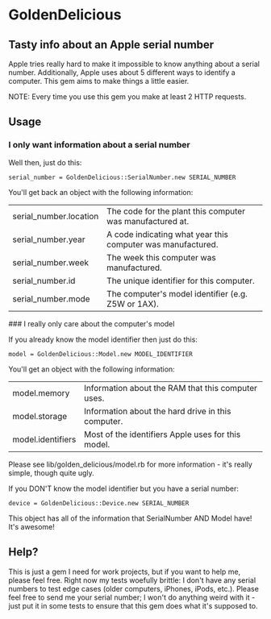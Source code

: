 # GoldenDelicious
## Tasty info about an Apple serial number

Apple tries really hard to make it impossible to know anything about a serial number. Additionally, Apple uses about 5 different ways to identify a computer. This gem aims to make things a little easier.

NOTE: Every time you use this gem you make at least 2 HTTP requests.

## Usage

### I only want information about a serial number

Well then, just do this:

    serial_number = GoldenDelicious::SerialNumber.new SERIAL_NUMBER

You'll get back an object with the following information:

<table>
	<tr>
		<td>
			serial_number.location
		</td>
		<td>
			The code for the plant this computer was manufactured at.
		</td>
	</tr>
	<tr>
		<td>
			serial_number.year
		</td>
		<td>
			A code indicating what year this computer was manufactured.
		</td>
	</tr>
	<tr>
		<td>
			serial_number.week
		</td>
		<td>
			The week this computer was manufactured.
		</td>
	</tr>
	<tr>
		<td>
			serial_number.id
		</td>
		<td>
			The unique identifier for this computer.
		</td>
	</tr>
	<tr>
		<td>
			serial_number.mode
		</td>
		<td>
			The computer's model identifier (e.g. Z5W or 1AX).
		</td>
	</tr>
</table>
### I really only care about the computer's model

If you already know the model identifier then just do this:

    model = GoldenDelicious::Model.new MODEL_IDENTIFIER

You'll get an object with the following information:
<table>
	<tr>
		<td>
			model.memory 
		</td>
		<td>
			Information about the RAM that this computer uses.
		</td>
	</tr>
	<tr>
		<td>
			model.storage 
		</td>
		<td>
			Information about the hard drive in this computer.
		</td>
	</tr>
	<tr>
		<td>
			model.identifiers
		</td>
		<td>
			Most of the identifiers Apple uses for this model.
		</td>
	</tr>
</table>

Please see lib/golden_delicious/model.rb for more information - it's really simple, though quite ugly.

If you DON'T know the model identifier but you have a serial number:

    device = GoldenDelicious::Device.new SERIAL_NUMBER

This object has all of the information that SerialNumber AND Model have! It's awesome!

## Help?

This is just a gem I need for work projects, but if you want to help me, please feel free. Right now my tests woefully brittle: I don't have any serial numbers to test edge cases (older computers, iPhones, iPods, etc.). Please feel free to send me your serial number; I won't do anything weird with it - just put it in some tests to ensure that this gem does what it's supposed to.